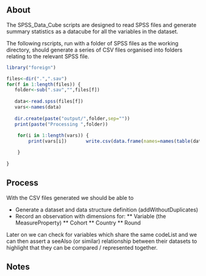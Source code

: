 ## About

The SPSS_Data_Cube scripts are designed to read SPSS files and generate summary statistics as a datacube for all the variables in the dataset. 

The following rscripts, run with a folder of SPSS files as the working directory, should generate a series of CSV files organised into folders relating to the relevant SPSS file. 

```r
library("foreign")

files<-dir(".",".sav")
for(f in 1:length(files)) {  
   folder<-sub(".sav","",files[f])
   
   data<-read.spss(files[f])
   vars<-names(data)
   
   dir.create(paste("output/",folder,sep=""))
   print(paste("Processing ",folder))
   
    for(i in 1:length(vars)) {
        print(vars[i])       write.csv(data.frame(names=names(table(data[i])),freq=as.vector(table(data[i])),proportion=as.vector(prop.table(table(data[i])))),paste("output/",folder,"/",vars[i],sep="")) 

    }
           
}
```

## Process

With the CSV files generated we should be able to

* Generate a dataset and data structure definition (addWithoutDuplicates)
* Record an observation with dimensions for:
** Variable (the MeasureProperty)
** Cohort
** Country
** Round 

Later on we can check for variables which share the same codeList and we can then assert a seeAlso (or similar) relationship between their datasets to highlight that they can be compared / represented together. 

## Notes

